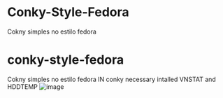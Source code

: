 # Conky-Style-Fedora
Cokny simples no estilo fedora
# conky-style-fedora
Cokny simples no estilo fedora
IN conky necessary intalled VNSTAT and HDDTEMP
![image](https://user-images.githubusercontent.com/78483475/113492506-215e9880-94ae-11eb-81d5-ffbc820dc0ab.png)
